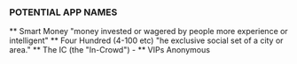 ### POTENTIAL APP NAMES

** Smart Money "money invested or wagered by people more experience or intelligent"
** Four Hundred (4-100 etc) "he exclusive social set of a city or area."
** The IC (the "In-Crowd") -
** VIPs Anonymous

